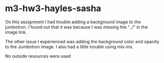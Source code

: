 # m3-hw3-hayles-sasha
On this assignment I had trouble adding a background image to the jumbotron. I found out
that it was because I was missing the "../" in the image link.

The other issue I experienced was adding the background color and opacity to the Jumbotron 
image. I also had a little trouble using mix-ins. 

No outside resources were used
